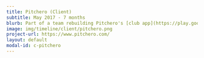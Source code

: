 ```yaml
---
title: Pitchero (Client)
subtitle: May 2017 - 7 months
blurb: Part of a team rebuilding Pitchero's [club app](https://play.google.com/store/apps/details?id=com.pitchero.ph) from the ground up.
image: img/timeline/client/pitchero.png
project-url: https://www.pitchero.com/
layout: default
modal-id: c-pitchero
---
```

